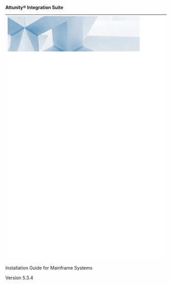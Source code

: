 
  **Attunity® Integration Suite**







| ![Alt text](Attunity_Cover_Page.png?raw=true)      |
|-------------------------------------------------------------------------------|

  Installation Guide for Mainframe Systems
  
  Version 5.3.4

